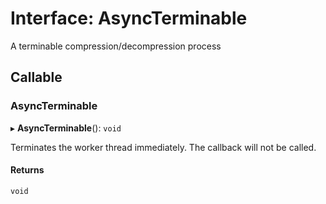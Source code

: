 # Interface: AsyncTerminable

A terminable compression/decompression process

## Callable

### AsyncTerminable

▸ **AsyncTerminable**(): `void`

Terminates the worker thread immediately. The callback will not be called.

#### Returns

`void`
